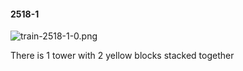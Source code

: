 #### 2518-1
![train-2518-1-0.png](https://github.com/lil-lab/nlvr/raw/master/nlvr/train/images/72/train-2518-1-0.png "train-2518-1-0.png")

There is 1 tower with 2 yellow blocks stacked together